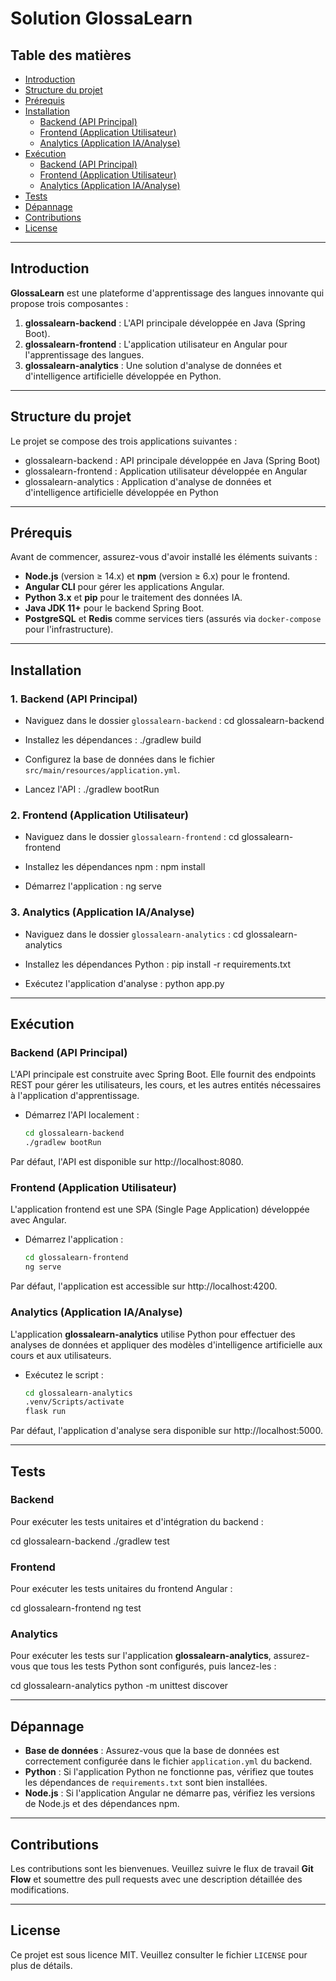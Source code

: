 # Solution GlossaLearn

## Table des matières

- [Introduction](#introduction)
- [Structure du projet](#structure-du-projet)
- [Prérequis](#prérequis)
- [Installation](#installation)
  - [Backend (API Principal)](#backend-api-principal)
  - [Frontend (Application Utilisateur)](#frontend-application-utilisateur)
  - [Analytics (Application IA/Analyse)](#analytics-application-ia-analyse)
- [Exécution](#exécution)
  - [Backend (API Principal)](#backend-api-principal)
  - [Frontend (Application Utilisateur)](#frontend-application-utilisateur)
  - [Analytics (Application IA/Analyse)](#analytics-application-ia-analyse)
- [Tests](#tests)
- [Dépannage](#dépannage)
- [Contributions](#contributions)
- [License](#license)

---

## Introduction

**GlossaLearn** est une plateforme d'apprentissage des langues innovante qui propose trois composantes :
1. **glossalearn-backend** : L'API principale développée en Java (Spring Boot).
2. **glossalearn-frontend** : L'application utilisateur en Angular pour l'apprentissage des langues.
3. **glossalearn-analytics** : Une solution d'analyse de données et d'intelligence artificielle développée en Python.

---

## Structure du projet

Le projet se compose des trois applications suivantes :

- glossalearn-backend : API principale développée en Java (Spring Boot)
- glossalearn-frontend : Application utilisateur développée en Angular
- glossalearn-analytics : Application d'analyse de données et d'intelligence artificielle développée en Python

---

## Prérequis

Avant de commencer, assurez-vous d'avoir installé les éléments suivants :

- **Node.js** (version ≥ 14.x) et **npm** (version ≥ 6.x) pour le frontend.
- **Angular CLI** pour gérer les applications Angular.
- **Python 3.x** et **pip** pour le traitement des données IA.
- **Java JDK 11+** pour le backend Spring Boot.
- **PostgreSQL** et **Redis** comme services tiers (assurés via `docker-compose` pour l'infrastructure).

---

## Installation

### 1. Backend (API Principal)

- Naviguez dans le dossier `glossalearn-backend` :
  cd glossalearn-backend

- Installez les dépendances :
  ./gradlew build

- Configurez la base de données dans le fichier `src/main/resources/application.yml`.

- Lancez l'API :
  ./gradlew bootRun

### 2. Frontend (Application Utilisateur)

- Naviguez dans le dossier `glossalearn-frontend` :
  cd glossalearn-frontend

- Installez les dépendances npm :
  npm install

- Démarrez l'application :
  ng serve

### 3. Analytics (Application IA/Analyse)

- Naviguez dans le dossier `glossalearn-analytics` :
  cd glossalearn-analytics

- Installez les dépendances Python :
  pip install -r requirements.txt

- Exécutez l'application d'analyse :
  python app.py

---

## Exécution

### Backend (API Principal)

L'API principale est construite avec Spring Boot. Elle fournit des endpoints REST pour gérer les utilisateurs, les cours, et les autres entités nécessaires à l'application d'apprentissage.

- Démarrez l'API localement :
    ```bash
    cd glossalearn-backend
    ./gradlew bootRun
    ```

Par défaut, l'API est disponible sur http://localhost:8080.

### Frontend (Application Utilisateur)

L'application frontend est une SPA (Single Page Application) développée avec Angular.

- Démarrez l'application :
    ```bash
    cd glossalearn-frontend
    ng serve
    ```

Par défaut, l'application est accessible sur http://localhost:4200.

### Analytics (Application IA/Analyse)

L'application **glossalearn-analytics** utilise Python pour effectuer des analyses de données et appliquer des modèles d'intelligence artificielle aux cours et aux utilisateurs.

- Exécutez le script :
    ```bash
    cd glossalearn-analytics
    .venv/Scripts/activate
    flask run
    ```
Par défaut, l'application d'analyse sera disponible sur http://localhost:5000.

---

## Tests

### Backend

Pour exécuter les tests unitaires et d'intégration du backend :

cd glossalearn-backend
./gradlew test

### Frontend

Pour exécuter les tests unitaires du frontend Angular :

cd glossalearn-frontend
ng test

### Analytics

Pour exécuter les tests sur l'application **glossalearn-analytics**, assurez-vous que tous les tests Python sont configurés, puis lancez-les :

cd glossalearn-analytics
python -m unittest discover

---

## Dépannage

- **Base de données** : Assurez-vous que la base de données est correctement configurée dans le fichier `application.yml` du backend.
- **Python** : Si l'application Python ne fonctionne pas, vérifiez que toutes les dépendances de `requirements.txt` sont bien installées.
- **Node.js** : Si l'application Angular ne démarre pas, vérifiez les versions de Node.js et des dépendances npm.

---

## Contributions

Les contributions sont les bienvenues. Veuillez suivre le flux de travail **Git Flow** et soumettre des pull requests avec une description détaillée des modifications.

---

## License

Ce projet est sous licence MIT. Veuillez consulter le fichier `LICENSE` pour plus de détails.
